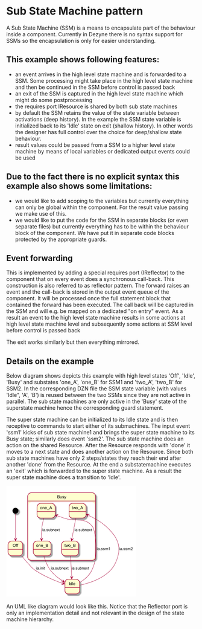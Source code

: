 # Sub State Machine pattern

A Sub State Machine (SSM) is a means to encapsulate part of the behaviour inside a component.
Currently in Dezyne there is no syntax support for SSMs so the encapsulation is only for easier understanding.

## This example shows following features:
* an event arrives in the high level state machine and is forwarded to a SSM. 
Some processing might take place in the high level state machine and then be continued in the SSM before control is passed back
* an exit of the SSM is captured in the high level state machine which might do some postprocessing
* the requires port IResource is shared by both sub state machines
* by default the SSM retains the value of the state variable between activations (deep history). 
In the example the SSM state variable is initialized back to its 'Idle' state on exit (shallow history).
In other words the designer has full control over the choice for deep/shallow state behaviour.
* result values could be passed from a SSM to a higher level state machine by means of local variables or dedicated output events could be used

## Due to the fact there is no explicit syntax this example also shows some limitations:
* we would like to add scoping to the variables but currently everything can only be global within the component.
For the result value passing we make use of this.
* we would like to put the code for the SSM in separate blocks (or even separate files) but currently everything has to be
within the behaviour block of the component. We have put it in separate code blocks protected by the appropriate guards.

## Event forwarding

This is implemented by adding a special requires port (IReflector) to the component that on every event does a synchronous call-back. This construction is also referred to as reflector pattern.
The forward raises an event and the call-back is stored in the output event queue of the component.
It will be processed once the full statement block that contained the forward has been executed.
The call back will be captured in the SSM and will e.g. be mapped on a dedicated "on entry" event.
As a result an event to the high level state machine results in some actions at high level state machine level and
subsequently some actions at SSM level before control is passed back

The exit works similarly but then everything mirrored.

## Details on the example

Below diagram shows depicts this example with high level states 'Off', 'Idle', 'Busy' and substates 'one_A', 'one_B' for SSM1 and 'two_A', 'two_B' for SSM2.
In the corresponding DZN file the SSM state variable (with values 'Idle", 'A', 'B') is reused between the two SSMs since they are not active in parallel. The sub state machines are only active in the 'Busy' state of the superstate machine hence the corresponding guard statement.

The super state machine can be initialized to its Idle state and is then receptive to commands to start either of its submachines. The input event 'ssm1' kicks of sub state machine1 and brings the super state machine to its Busy state; similarly does event 'ssm2'. The sub state machine does an action on the shared Resource. After the Resource responds with 'done' it moves to a next state and does another action on the Resource. Since both sub state machines have only 2 steps/states they reach their end after another 'done' from the Resource. At the end a substatemachine executes an 'exit' which is forwarded to the super state machine. As a result the super state machine does a transition to 'Idle'.


![](images/ssm.png)

An UML like diagram would look like this. Notice that the Reflector port is only an implementation detail and not relevant in the design of the state machine hierarchy.
